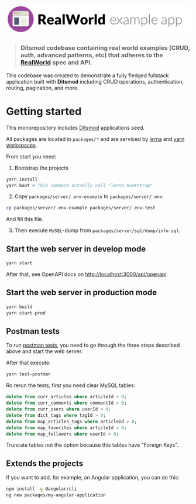# ![RealWorld Example App](logo.png)

> ### Ditsmod codebase containing real world examples (CRUD, auth, advanced patterns, etc) that adheres to the [RealWorld](https://github.com/gothinkster/realworld) spec and API.


This codebase was created to demonstrate a fully fledged fullstack application built with **Ditsmod** including CRUD operations, authentication, routing, pagination, and more.

# Getting started

This monorepository includes [Ditsmod](https://ditsmod.github.io/en/docs/intro) applications seed.

All packages are located in `packages/*` and are serviced by [lerna](https://github.com/lerna/lerna) and [yarn workspaces](https://classic.yarnpkg.com/lang/en/docs/workspaces/).

From start you need:

1. Bootstrap the projects

```bash
yarn install
yarn boot # This command actually call "lerna bootstrap"
```

2. Copy `packages/server/.env-example` to `packages/server/.env`:

```bash
cp packages/server/.env-example packages/server/.env-test
```

And fill this file.

3. Then execute `MySQL`-dump from `packages/server/sql/dump/info.sql`.

## Start the web server in develop mode

```bash
yarn start
```

After that, see OpenAPI docs on [http://localhost:3000/api/openapi](http://localhost:3000/api/openapi)

## Start the web server in production mode

```bash
yarn build
yarn start-prod
```

## Postman tests

To run [postman tests](https://github.com/gothinkster/realworld/blob/main/api/Conduit.postman_collection.json),
you need to go through the three steps described above and start the web server.

After that execute:

```bash
yarn test-postman
```

Ro rerun the tests, first you need clear MySQL tables:

```sql
delete from curr_articles where articleId > 0;
delete from curr_comments where commentId > 0;
delete from curr_users where userId > 0;
delete from dict_tags where tagId > 0;
delete from map_articles_tags where articleId > 0;
delete from map_favorites where articleId > 0;
delete from map_followers where userId > 0;
```

Truncate tables not the option because this tables have "Foreign Keys".

## Extends the projects

If you want to add, for example, an Angular application, you can do this:

```bash
npm install -g @angular/cli
ng new packages/my-angular-application
```
